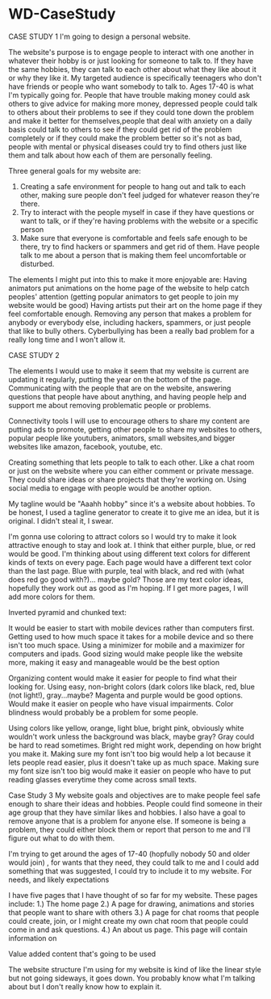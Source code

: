# WD-CaseStudy
CASE STUDY 1
I'm going to design a personal website.

The website's purpose is to engage people to interact with one another in whatever their hobby is or just looking for someone to talk to. If they have the same hobbies, they can talk to each other about what they like about it or why they like it. My targeted audience is specifically teenagers who don't have friends or people who want somebody to talk to. Ages 17-40 is what I'm typically going for. People that have trouble making money could ask others to give advice for making more money, depressed people could talk to others about their problems to see if they could tone down the problem and make it better for themselves,people that deal with anxiety on a daily basis could talk to others to see if they could get rid of the problem completely or if they could make the problem better so it's not as bad, people with mental or physical diseases could try to find others just like them and talk about how each of them are personally feeling.  

Three general goals for my website are: 
1. Creating a safe environment for people to hang out and talk to each other, making sure people don't feel judged for whatever reason they're there. 
2. Try to interact with the people myself in case if they have questions or want to talk, or if they're having problems with the website or a specific person
3. Make sure that everyone is comfortable and feels safe enough to be there, try to find hackers or spammers and get rid of them. Have people talk to me about a person that is making them feel uncomfortable or disturbed. 

  The elements I might put into this to make it more enjoyable are: 
Having animators put animations on the home page of the website to help catch peoples' attention (getting popular animators to get people to join my website would be good) 
Having artists put their art on the home page if they feel comfortable enough. 
Removing any person that makes a problem for anybody or everybody else, including hackers, spammers, or just people that like to bully others. Cyberbullying has been a really bad problem for a really long time and I won't allow it. 

CASE STUDY 2

The elements I would use to make it seem that my website is current are updating it regularly, putting the year on the bottom of the page. Communicating with the people that are on the website, answering questions that people have about anything, and having people help and support me about removing problematic people or problems. 

Connectivity tools I will use to encourage others to share my content are putting ads to promote, getting other people to share my websites to others, popular people like youtubers, animators, small websites,and bigger websites like amazon, facebook, youtube, etc.    

Creating something that lets people to talk to each other. Like a chat room or just on the website where you can either comment or private message. They could share ideas or share projects that they're working on. Using social media to engage with people would be another option. 

My tagline would be "Aaahh hobby" since it's a website about hobbies. To be honest, I used a tagline generator to create it to give me an idea, but it is original. I didn't steal it, I swear. 

I'm gonna use coloring to attract colors so I would try to make it look attractive enough to stay and look at. I think that either purple, blue, or red would be good. I'm thinking about using different text colors for different kinds of texts on every page. Each page would have a different text color than the last page. Blue with purple, teal with black, and red with (what does red go good with?)... maybe gold? Those are my text color ideas, hopefully they work out as good as I'm hoping. If I get more pages, I will add more colors for them. 

Inverted pyramid and chunked text: 

It would be easier to start with mobile devices rather than computers first. Getting used to how much space it takes for a mobile device and so there isn't too much space. Using a minimizer for mobile and a maximizer for computers and ipads. Good sizing would make people like the website more, making it easy and manageable would be the best option 

Organizing content would make it easier for people to find what their looking for. Using easy, non-bright colors (dark colors like black, red, blue (not light!), gray...maybe? Magenta and purple would be good options. Would make it easier on people who have visual impairments. Color blindness would probably be a problem for some people. 

Using colors like yellow, orange, light blue, bright pink, obviously white wouldn't work unless the background was black, maybe gray? Gray could be hard to read sometimes. Bright red might work, depending on how bright you make it. Making sure my font isn't too big would help a lot because it lets people read easier, plus it doesn't take up as much space. Making sure my font size isn't too big would make it easier on people who have to put reading glasses everytime they come across small texts. 

Case Study 3 
My website goals and objectives are to make people feel safe enough to share their ideas and hobbies. People could find someone in their age group that they have similar likes and hobbies. I also have a goal to remove anyone that is a problem for anyone else. If someone is being a problem, they could either block them or report that person to me and I'll figure out what to do with them. 

I'm trying to get around the ages of 17-40 (hopfully nobody 50 and older would join) , for wants that they need, they could talk to me and I could add something that was suggested, I could try to include it to my website. For needs, and likely expectations 

I have five pages that I have thought of so far for my website. These pages include: 
1.) The home page
2.) A page for drawing, animations and stories that people want to share with others
3.) A page for chat rooms that people could create, join, or I might create my own chat room that people could come in and ask questions. 
4.) An about us page. This page will contain information on 

Value added content that's going to be used 

The website structure I'm using for my website is kind of like the linear style but not going sideways, it goes down. You probably know what I'm talking about but I don't really know how to explain it. 

